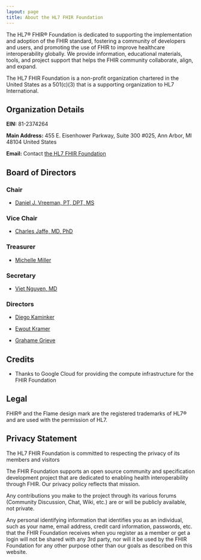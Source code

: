 ```yaml
---
layout: page
title: About the HL7 FHIR Foundation
---
```




The HL7&reg; FHIR&reg; Foundation is dedicated to supporting the implementation and adoption of the FHIR standard, fostering a community of developers and users, and promoting the use of FHIR to improve healthcare interoperability globally. We provide information, educational materials, tools, and project support that helps the FHIR community collaborate, align, and expand. 

The HL7 FHIR Foundation is a non-profit organization chartered in the United States as a 501(c)(3) that is a supporting organization to HL7 International.

## Organization Details
**EIN:** 81-2374264

**Main Address:** 455 E. Eisenhower Parkway, Suite 300 #025, Ann Arbor, MI 48104 United States

**Email:** Contact [the HL7 FHIR Foundation](mailto:fhirfoundation@hl7.org)


## Board of Directors

### Chair

- [Daniel J. Vreeman, PT, DPT, MS](http://www.hl7.org/about/GlobalMembershipDirectory/global_directory_detail.cfm?unique_id=13686&affiliate_code=HL7INT)

### Vice Chair

- [Charles Jaffe, MD, PhD](http://www.hl7.org/about/GlobalMembershipDirectory/global_directory_detail.cfm?unique_id=16889&affiliate_code=HL7INT)

### Treasurer

- [Michelle Miller](https://www.linkedin.com/in/michellemosemanmiller)

### Secretary

- [Viet Nguyen, MD](http://www.hl7.org/about/GlobalMembershipDirectory/global_directory_detail.cfm?unique_id=169063&affiliate_code=HL7INT)

### Directors

- [Diego Kaminker](http://www.hl7.org/about/GlobalMembershipDirectory/global_directory_detail.cfm?unique_id=169062&affiliate_code=HL7INT)

- [Ewout Kramer](https://www.linkedin.com/in/ewoutkramer)

- [Grahame Grieve](http://www.hl7.org/about/GlobalMembershipDirectory/global_directory_detail.cfm?unique_id=94402&affiliate_code=HL7INT)

Credits
-------

<ul>
 <li>Thanks to Google Cloud for providing the compute infrastructure for the FHIR Foundation</li>
</ul>

Legal
-----

FHIR® and the Flame design mark are the registered trademarks of HL7&reg; and are used with the permission of HL7.

Privacy Statement
-----------------

The HL7 FHIR Foundation is committed to respecting the privacy of its members and visitors

The FHIR Foundation supports an open source community and specification development project that are dedicated to enabling health interoperability through FHIR. Our privacy policy reflects that mission.

Any contributions you make to the project through its various forums (Community Discussion, Chat, Wiki, etc.) are or will be publicly available, not private.

Any personal identifying information that identifies you as an individual, such as your name, email address, credit card information, passwords, etc. that the FHIR Foundation receives when you register as a member or get a login will not be shared with any 3rd party, nor will it be used by  the FHIR Foundation for any other purpose other than our goals as described on this website.
